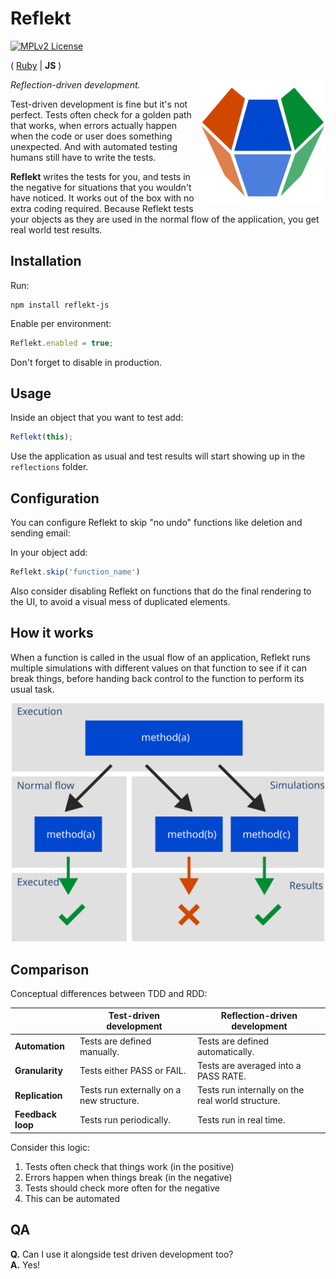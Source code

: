 # Reflekt

[![MPLv2 License](https://img.shields.io/badge/license-MPLv2-blue.svg?style=flat-square)](https://www.mozilla.org/MPL/2.0/)

( [Ruby](https://github.com/maedi/reflekt) | **JS** )

<img src="./Assets/Logo.svg" width="200" raw=true style="margin-left: 10px;" align="right" />

*Reflection-driven development.*

Test-driven development is fine but it's not perfect. Tests often check for a golden path that works, when errors actually happen when the code or user does something unexpected. And with automated testing humans still have to write the tests.

**Reflekt** writes the tests for you, and tests in the negative for situations that you wouldn't have noticed. It works out of the box with no extra coding required. Because Reflekt tests your objects as they are used in the normal flow of the application, you get real world test results.

## Installation  

Run:
```  
npm install reflekt-js
```  

Enable per environment:
```js
Reflekt.enabled = true;
```  

Don't forget to disable in production.

## Usage  

Inside an object that you want to test add:  
```js
Reflekt(this);
```  

Use the application as usual and test results will start showing up in the `reflections` folder.

## Configuration

You can configure Reflekt to skip "no undo" functions like deletion and sending email:

In your object add:

```js
Reflekt.skip('function_name')
```

Also consider disabling Reflekt on functions that do the final rendering to the UI, to avoid a visual mess of duplicated elements.

## How it works

When a function is called in the usual flow of an application, Reflekt runs multiple simulations with different values on that function to see if it can break things, before handing back control to the function to perform its usual task.

<p align="center">
  <img src="./Assets/Flow.svg" raw=true width="500" style="margin-left: auto; margin-right: auto;"/>
</p>

## Comparison

Conceptual differences between TDD and RDD:

|                   | Test-driven development                  | Reflection-driven development                     |
--------------------|------------------------------------------|---------------------------------------------------|
| **Automation**    | Tests are defined manually.              | Tests are defined automatically.                  |
| **Granularity**   | Tests either PASS or FAIL.               | Tests are averaged into a PASS RATE.              |
| **Replication**   | Tests run externally on a new structure. | Tests run internally on the real world structure. |
| **Feedback loop** | Tests run periodically.                  | Tests run in real time.                           |

Consider this logic:  
1. Tests often check that things work (in the positive)  
2. Errors happen when things break (in the negative)  
3. Tests should check more often for the negative  
4. This can be automated

## QA

**Q.** Can I use it alongside test driven development too?  
**A.** Yes!
